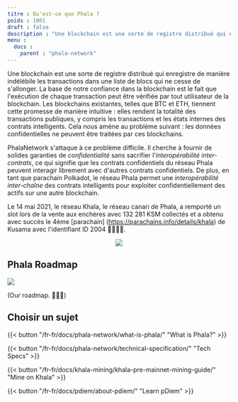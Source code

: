 ```yaml
---
titre : Qu'est-ce que Phala ?
poids : 1001
draft : false
description : "Une blockchain est une sorte de registre distribué qui enregistre de manière indélébile les transactions dans une liste de blocs qui ne cesse de s'allonger. La base de notre confiance dans la blockchain est le fait que l'exécution de chaque transaction peut être vérifiée par tout utilisateur de la blockchain. Les blockchains existantes, telles que BTC et ETH, tiennent cette promesse de manière intuitive : elles rendent la totalité des transactions publiques, y compris les transactions et les états internes des contrats intelligents. Cela nous amène au problème suivant : les données confidentielles ne peuvent être traitées par ces blockchains."
menu :
  docs :
    parent : "phala-network"
---
```


Une blockchain est une sorte de registre distribué qui enregistre de manière indélébile les transactions dans une liste de blocs qui ne cesse de s'allonger. La base de notre confiance dans la blockchain est le fait que l'exécution de chaque transaction peut être vérifiée par tout utilisateur de la blockchain. Les blockchains existantes, telles que BTC et ETH, tiennent cette promesse de manière intuitive : elles rendent la totalité des transactions publiques, y compris les transactions et les états internes des contrats intelligents. Cela nous amène au problème suivant : les données confidentielles ne peuvent être traitées par ces blockchains.

PhalaNetwork s'attaque à ce problème difficile.  Il cherche à fournir de solides garanties de _confidentialité_ sans sacrifier l'_interopérabilité inter-contrats_, ce qui signifie que les contrats confidentiels du réseau Phala peuvent interagir librement avec d'autres contrats confidentiels. De plus, en tant que parachain Polkadot, le réseau Phala permet une _interopérabilité inter-chaîne_ des contrats intelligents pour exploiter confidentiellement des actifs sur une autre blockchain.

Le 14 mai 2021, le réseau Khala, le réseau canari de Phala, a remporté un slot lors de la vente aux enchères avec 132 281 KSM collectés et a obtenu avec succès le 4ème [parachain] (https://parachains.info/details/khala) de Kusama avec l'identifiant ID 2004 🎉🎉🎉🎉.

<div style="text-align: center">
    <img style="max-width: 100%" src="/images/docs/phala-network/parachain-auction.png">
</div>

## Phala Roadmap

![](/images/docs/phala-network/roadmap.png)

(Our roadmap. 🚀🚀🚀)

## Choisir un sujet

<!-- {{< button "developer" "Build on Phala" >}} -->

{{< button "/fr-fr/docs/phala-network/what-is-phala/" "What is Phala?" >}}

{{< button "/fr-fr/docs/phala-network/technical-specification/" "Tech Specs" >}}

{{< button "/fr-fr/docs/khala-mining/khala-pre-mainnet-mining-guide/" "Mine on Khala" >}}

{{< button "/fr-fr/docs/pdiem/about-pdiem/" "Learn pDiem" >}}
